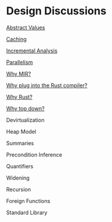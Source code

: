 # Design Discussions

[Abstract Values](https://github.com/endorlabs/MIRAI/blob/main/documentation/AbstractValues.md)

[Caching](https://github.com/endorlabs/MIRAI/blob/main/documentation/Caching.md)

[Incremental Analysis](https://github.com/endorlabs/MIRAI/blob/main/documentation/IncrementalAnalysis.md)

[Parallelism](https://github.com/endorlabs/MIRAI/blob/main/documentation/Parallelism.md)

[Why MIR?](https://github.com/endorlabs/MIRAI/blob/main/documentation/WhyMir.md)

[Why plug into the Rust compiler?](https://github.com/endorlabs/MIRAI/blob/main/documentation/WhyPlugIn.md)

[Why Rust?](https://github.com/endorlabs/MIRAI/blob/main/documentation/WhyRust.md)

[Why top down?](https://github.com/endorlabs/MIRAI/blob/main/documentation/WhyTopDown.md)

Devirtualization

Heap Model

Summaries

Precondition Inference

Quantifiers

Widening

Recursion

Foreign Functions

Standard Library